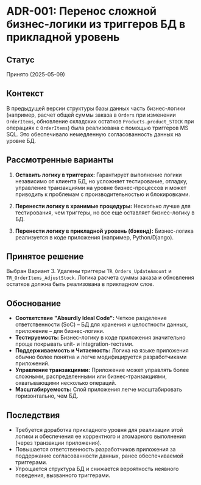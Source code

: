 # ADR-001: Перенос сложной бизнес-логики из триггеров БД в прикладной уровень

## Статус

Принято (2025-05-09)

## Контекст

В предыдущей версии структуры базы данных часть бизнес-логики (например, расчет общей суммы заказа в `Orders` при изменении `OrderItems`, обновление складских остатков `Products.product_STOCK` при операциях с `OrderItems`) была реализована с помощью триггеров MS SQL. Это обеспечивало немедленную согласованность данных на уровне БД.

## Рассмотренные варианты

1. **Оставить логику в триггерах:** Гарантирует выполнение логики независимо от клиента БД, но усложняет тестирование, отладку, управление транзакциями на уровне бизнес-процессов и может приводить к проблемам с производительностью и блокировками.

2. **Перенести логику в хранимые процедуры:** Несколько лучше для тестирования, чем триггеры, но все еще оставляет бизнес-логику в БД.

3. **Перенести логику в прикладной уровень (бэкенд):** Бизнес-логика реализуется в коде приложения (например, Python/Django).

## Принятое решение

Выбран Вариант 3. Удалены триггеры `TR_Orders_UpdateAmount` и `TR_OrderItems_AdjustStock`. Логика расчета суммы заказа и обновления остатков должна быть реализована в прикладном слое.

## Обоснование

* **Соответствие "Absurdly Ideal Code":** Четкое разделение ответственности (SoC) – БД для хранения и целостности данных, приложение – для бизнес-логики.
* **Тестируемость:** Бизнес-логику в коде приложения значительно проще покрывать unit- и integration-тестами.
* **Поддерживаемость и Читаемость:** Логика на языке приложения обычно более понятна и легче модифицируется разработчиками приложений.
* **Управление транзакциями:** Приложение может управлять более сложными, распределенными или бизнес-транзакциями, охватывающими несколько операций.
* **Масштабируемость:** Слой приложения легче масштабировать горизонтально, чем БД.

## Последствия

* Требуется доработка прикладного уровня для реализации этой логики и обеспечения ее корректного и атомарного выполнения (через транзакции приложения).
* Повышается ответственность разработчиков приложения за поддержание согласованности данных, ранее обеспечиваемой триггерами.
* Упрощается структура БД и снижается вероятность неявного поведения, вызванного триггерами.
